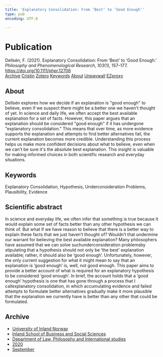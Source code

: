 ```yaml
---
title: 'Explanatory Consolidation: From ‘Best’ to ‘Good Enough’'
type: pub
encoding: UTF-8

---
```

<h1>Publication</h1>
<article id="csl-bib-container-E8JQ4UD9" class="csl-bib-container">
  <div class="csl-bib-body"> <div class="csl-entry">Dellsén, F. (2021). Explanatory Consolidation: From ‘Best’ to ‘Good Enough.’ <i>Philosophy and Phenomenological Research</i>, <i>103</i>(1), 157–177. <a href="https://doi.org/10.1111/phpr.12706">https://doi.org/10.1111/phpr.12706</a></div> </div>
  <div class="csl-bib-buttons">
    <a href="#taxonomy-article-E8JQ4UD9" alt="archive" class="csl-bib-button">Archive</a>
    <a href="https://app.cristin.no/results/show.jsf?id=1828867" alt="Cristin" class="csl-bib-button">Cristin</a>
    <a href="http://zotero.org/groups/5881554/items/E8JQ4UD9" alt="Zotero" class="csl-bib-button">Zotero</a>
    <a href="#keywords-article-E8JQ4UD9" alt="keywords" class="csl-bib-button">Keywords</a>
    <a href="#about-article-E8JQ4UD9" alt="about_pub" class="csl-bib-button">About</a>
    <a href="https://onlinelibrary.wiley.com/doi/pdfdirect/10.1111/phpr.12706" alt="Unpaywall" class="csl-bib-button">Unpaywall</a>
    <a href="https://onlinelibrary.wiley.com/doi/pdfdirect/10.1111/phpr.12706" alt="EZproxy" class="csl-bib-button">EZproxy</a>
  </div>
  <div id="csl-bib-meta-container-E8JQ4UD9"></div>
</article>
<div id="csl-bib-meta-E8JQ4UD9" class="csl-bib-meta">
  <article id="about-article-E8JQ4UD9" class="about_pub-article">
    <h1>About</h1>
    Dellsén explores how we decide if an explanation is "good enough" to believe, even if we suspect there might be a better one we haven't thought of yet. In science and daily life, we often accept the best available explanation for a set of facts. However, this paper argues that an explanation should be considered "good enough" if it has undergone "explanatory consolidation." This means that over time, as more evidence supports the explanation and attempts to find better alternatives fail, the current explanation becomes more credible. Understanding this process helps us make more confident decisions about what to believe, even when we can't be sure it's the absolute best explanation. This insight is valuable for making informed choices in both scientific research and everyday situations.
  </article>
  <article id="keywords-article-E8JQ4UD9" class="keywords-article">
    <h1>Keywords</h1>
    Explanatory Consolidation, Hypothesis, Underconsideration Problems, Plausibility, Evidence
  </article>
  <article id="abstract-article-E8JQ4UD9" class="abstract-article">
    <h1>Scientific abstract</h1>
    In science and everyday life, we often infer that something is true because it would explain some set of facts better than any other hypothesis we can think of. But what if we have reason to believe that there is a better way to explain these facts that we just haven’t thought of? Wouldn’t that undermine our warrant for believing the best available explanation? Many philosophers have assumed that we can solve suchunderconsideration problemsby stipulating that a hypothesis should not only be ‘the best’ explanation available; rather, it should also be ‘good enough’. Unfortunately, however, the only current suggestion for what it might mean to say that an explanation is ‘good enough’ is, well, not good enough. This paper aims to provide a better account of what is required for an explanatory hypothesis to be considered ‘good enough’. In brief, the account holds that a ‘good enough’ hypothesis is one that has gone through a process that I callexplanatory consolidation, in which accumulating evidence and failed attempts to formulate better alternatives gradually make it more plausible that the explanation we currently have is better than any other that could be formulated.
  </article>
  <article id="taxonomy-article-E8JQ4UD9" class="taxonomy-article">
    <h1>Archive</h1>
    <ul>
      <li><a href="{{< params subfolder >}}en/archive/?key=3DCRN523">University of Inland Norway</a></li>
      <li><a href="{{< params subfolder >}}en/archive/?key=DU8Q9LN9">Inland School of Business and Social Sciences</a></li>
      <li><a href="{{< params subfolder >}}en/archive/?key=ITYAG68H">Department of Law, Philosophy and International studies</a></li>
      <li><a href="{{< params subfolder >}}en/archive/?key=JASBEF8B">2020</a></li>
      <li><a href="{{< params subfolder >}}en/archive/?key=WFSUR3KE">September</a></li>
    </ul>
  </article>
</div>
